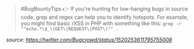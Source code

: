  
> #BugBountyTips 👉 If you're hunting for low-hanging bugs in source code, grep and regex can help you to identify hotspots. 
> For example, you might find basic rXSS in PHP with something like this:
> `grep -r ""echo.*\$_\(GET\|REQUEST\|POST\)"" .`

*source: https://twitter.com/Bugcrowd/status/1520253611795755008*

